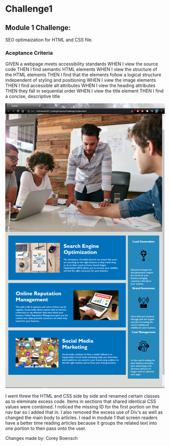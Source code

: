 # Challenge1

## Module 1 Challenge:

SEO optimaization for HTML and CSS file.

### Aceptance Criteria

GIVEN a webpage meets accessibility standards
WHEN I view the source code
THEN I find semantic HTML elements
WHEN I view the structure of the HTML elements
THEN I find that the elements follow a logical structure independent of styling and positioning
WHEN I view the image elements
THEN I find accessible alt attributes
WHEN I view the heading attributes
THEN they fall in sequential order
WHEN I view the title element
THEN I find a concise, descriptive title

![Screenshot of working SEO Webpage](assets/images/Capture.PNG)

I went threw the HTML and CSS side by side and renamed certain classes as to eleminate excess code. Items in sections that shared identical CSS values were combined.
I noticed the missing ID for the first portion on the nav bar so I added that in.
I also removed the excess use of Div's as well as changed the main body to articles. I read in module 1 that screen readers have a better time reading articles because it groups the related text into one portion to then pass onto the user.

Changes made by: Corey Boensch
